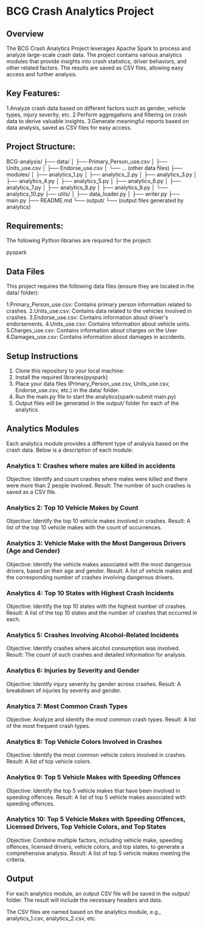 # BCG Crash Analytics Project

## Overview
The BCG Crash Analytics Project leverages Apache Spark to process and analyze large-scale crash data. The project contains various analytics modules that provide insights into crash statistics, driver behaviors, and other related factors. The results are saved as CSV files, allowing easy access and further analysis.

## Key Features:
1.Analyze crash data based on different factors such as gender, vehicle types, injury severity, etc.
2.Perform aggregations and filtering on crash data to derive valuable insights.
3.Generate meaningful reports based on data analysis, saved as CSV files for easy access.

## Project Structure:
BCG-analysis/
├── data/
│   ├── Primary_Person_use.csv
│   ├── Units_use.csv
│   ├── Endorse_use.csv
│   └── ... (other data files)
├── modules/
│   ├── analytics_1.py
│   ├── analytics_2.py
│   ├── analytics_3.py
│   ├── analytics_4.py
│   ├── analytics_5.py
│   ├── analytics_6.py
│   ├── analytics_7.py
│   ├── analytics_8.py
│   ├── analytics_9.py
│   └── analytics_10.py
├── utils/
│   ├── data_loader.py
│   ├── writer.py
├── main.py
├── README.md
└── output/
    └── (output files generated by analytics)



## Requirements:

The following Python libraries are required for the project:

pyspark


## Data Files

This project requires the following data files (ensure they are located in the data/ folder):

1.Primary_Person_use.csv: Contains primary person information related to crashes.
2.Units_use.csv: Contains data related to the vehicles involved in crashes.
3.Endorse_use.csv: Contains information about driver's endorsements.
4.Units_use.csv: Contains information about vehicle units.
5.Charges_use.csv: Contains information about charges on the User
6.Damages_use.csv: Contains information about damages in accidents.



## Setup Instructions
1. Clone this repository to your local machine:
2. Install the required libraries(pyspark)
3. Place your data files (Primary_Person_use.csv, Units_use.csv, Endorse_use.csv, etc.) in the data/ folder.
4. Run the main.py file to start the analytics(spark-submit main.py)
5. Output files will be generated in the output/ folder for each of the analytics.


## Analytics Modules
Each analytics module provides a different type of analysis based on the crash data. Below is a description of each module:

### Analytics 1: Crashes where males are killed in accidents

Objective: Identify and count crashes where males were killed and there were more than 2 people involved.
Result: The number of such crashes is saved as a CSV file.

### Analytics 2: Top 10 Vehicle Makes by Count

Objective: Identify the top 10 vehicle makes involved in crashes.
Result: A list of the top 10 vehicle makes with the count of occurrences.

### Analytics 3: Vehicle Make with the Most Dangerous Drivers (Age and Gender)

Objective: Identify the vehicle makes associated with the most dangerous drivers, based on their age and gender.
Result: A list of vehicle makes and the corresponding number of crashes involving dangerous drivers.

### Analytics 4: Top 10 States with Highest Crash Incidents

Objective: Identify the top 10 states with the highest number of crashes.
Result: A list of the top 10 states and the number of crashes that occurred in each.

### Analytics 5: Crashes Involving Alcohol-Related Incidents

Objective: Identify crashes where alcohol consumption was involved.
Result: The count of such crashes and detailed information for analysis.

### Analytics 6: Injuries by Severity and Gender

Objective: Identify injury severity by gender across crashes.
Result: A breakdown of injuries by severity and gender.

### Analytics 7: Most Common Crash Types

Objective: Analyze and identify the most common crash types.
Result: A list of the most frequent crash types.

### Analytics 8: Top Vehicle Colors Involved in Crashes

Objective: Identify the most common vehicle colors involved in crashes.
Result: A list of top vehicle colors.

### Analytics 9: Top 5 Vehicle Makes with Speeding Offences

Objective: Identify the top 5 vehicle makes that have been involved in speeding offences.
Result: A list of top 5 vehicle makes associated with speeding offences.

### Analytics 10: Top 5 Vehicle Makes with Speeding Offences, Licensed Drivers, Top Vehicle Colors, and Top States

Objective: Combine multiple factors, including vehicle make, speeding offences, licensed drivers, vehicle colors, and top states, to generate a comprehensive analysis.
Result: A list of top 5 vehicle makes meeting the criteria.

## Output
For each analytics module, an output CSV file will be saved in the output/ folder. The result will include the necessary headers and data.

The CSV files are named based on the analytics module, e.g., analytics_1.csv, analytics_2.csv, etc.


